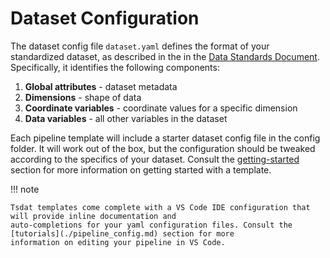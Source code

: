 # Dataset Configuration

The dataset config file `dataset.yaml` defines the format of your standardized dataset, as described in the in the
[Data Standards Document](https://github.com/tsdat/data_standards/blob/main/ME_DataStandards.pdf). Specifically, it
identifies the following components:

1. **Global attributes** - dataset metadata
2. **Dimensions** - shape of data
3. **Coordinate variables** - coordinate values for a specific dimension
4. **Data variables** - all other variables in the dataset

Each pipeline template will include a starter dataset config file in the config folder. It will work out of the box, but
the configuration should be tweaked according to the specifics of your dataset. Consult the
[getting-started](../getting_started.md) section for more information on getting started with a template.

!!! note

    Tsdat templates come complete with a VS Code IDE configuration that will provide inline documentation and
    auto-completions for your yaml configuration files. Consult the [tutorials](./pipeline_config.md) section for more
    information on editing your pipeline in VS Code.
